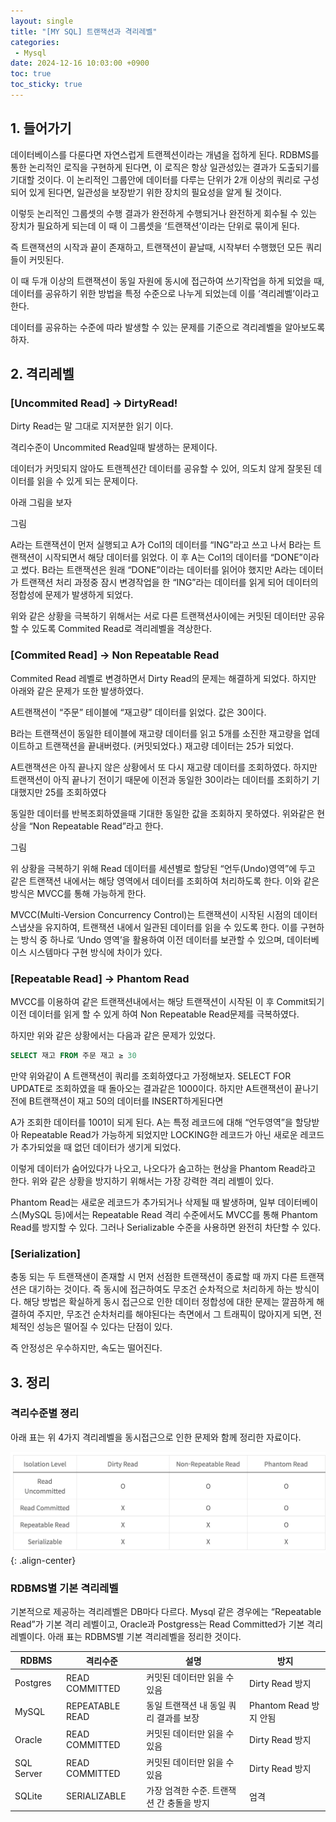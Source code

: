```yaml
---
layout: single
title: "[MY SQL] 트랜잭션과 격리레벨"
categories: 
 - Mysql
date: 2024-12-16 10:03:00 +0900
toc: true
toc_sticky: true
---
```

## 1. 들어가기

데이터베이스를 다룬다면 자연스럽게 트랜젝션이라는 개념을 접하게 된다. RDBMS를 통한 논리적인 로직을 구현하게 된다면,  이 로직은 항상 일관성있는 결과가 도출되기를 기대할 것이다. 이 논리적인 그룹안에 데이터를 다루는 단위가 2개 이상의 쿼리로 구성되어 있게 된다면, 일관성을 보장받기 위한 장치의 필요성을 알게 될 것이다. 

이렇듯 논리적인 그룹셋의 수행 결과가 완전하게 수행되거나 완전하게 회수될 수 있는 장치가 필요하게 되는데 이 때 이 그룹셋을 ‘트랜잭션’이라는 단위로 묶이게 된다.

즉 트랜잭션의 시작과 끝이 존재하고, 트랜잭션이 끝날때, 시작부터 수행했던 모든 쿼리들이 커밋된다.

이 때 두개 이상의 트랜잭션이 동일 자원에 동시에 접근하여 쓰기작업을 하게 되었을 때, 데이터를 공유하기 위한 방법을 특정 수준으로 나누게 되었는데 이를 ‘격리레벨’이라고 한다.

데이터를 공유하는 수준에 따라 발생할 수 있는 문제를 기준으로 격리레벨을 알아보도록 하자.

## 2. 격리레벨

### [Uncommited Read] → DirtyRead!

Dirty Read는 말 그대로 지저분한 읽기 이다.

격리수준이 Uncommited Read일때 발생하는 문제이다.

데이터가 커밋되지 않아도 트랜젝션간 데이터를 공유할 수 있어, 의도치 않게 잘못된 데이터를 읽을 수 있게 되는 문제이다. 

아래 그림을 보자

그림

A라는 트랜잭션이 먼저 실행되고 A가 Col1의 데이터를 “ING”라고 쓰고 나서 B라는 트랜잭션이 시작되면서 해당 데이터를 읽었다. 이 후 A는 Col1의 데이터를 “DONE”이라고 썼다. B라는 트랜잭션은 원래 “DONE”이라는 데이터를 읽어야 했지만 A라는 데이터가 트랜잭션 처리 과정중 잠시 변경작업을 한 “ING”라는 데이터를 읽게 되어 데이터의 정합성에 문제가 발생하게 되었다.

위와 같은 상황을 극복하기 위해서는 서로 다른 트랜잭션사이에는 커밋된 데이터만 공유할 수 있도록 Commited Read로 격리레벨을 격상한다.

### [Commited Read] → Non Repeatable Read

Commited Read 레벨로 변경하면서 Dirty Read의 문제는 해결하게 되었다. 하지만 아래와 같은 문제가 또한 발생하였다. 

A트랜잭션이 “주문” 테이블에 “재고량” 데이터를 읽었다. 값은 30이다. 

B라는 트랜잭션이 동일한 테이블에 재고량 데이터를 읽고 5개를 소진한 재고량을 업데이트하고 트랜잭션을 끝내버렸다. (커밋되었다.) 재고량 데이터는 25가 되었다.

A트랜잭션은 아직 끝나지 않은 상황에서 또 다시 재고량 데이터를 조회하였다. 하지만 트랜잭션이 아직 끝나기 전이기 때문에 이전과 동일한 30이라는 데이터를 조회하기 기대했지만 25를 조회하였다 

동일한 데이터를 반복조회하였을때 기대한 동일한 값을 조회하지 못하였다. 위와같은 현상을 “Non Repeatable Read”라고 한다.

그림

위 상황을 극복하기 위해 Read 데이터를 세션별로 할당된 “언두(Undo)영역”에 두고 같은 트랜잭션 내에서는 해당 영역에서 데이터를 조회하여 처리하도록 한다. 이와 같은 방식은 MVCC를 통해 가능하게 한다.

MVCC(Multi-Version Concurrency Control)는 트랜잭션이 시작된 시점의 데이터 스냅샷을 유지하여, 트랜잭션 내에서 일관된 데이터를 읽을 수 있도록 한다. 이를 구현하는 방식 중 하나로 ‘Undo 영역’을 활용하여 이전 데이터를 보관할 수 있으며, 데이터베이스 시스템마다 구현 방식에 차이가 있다.

### [Repeatable Read] → Phantom Read

MVCC를 이용하여 같은 트랜잭션내에서는 해당 트랜잭션이 시작된 이 후 Commit되기 이전 데이터를 읽게 할 수 있게 하여 Non Repeatable Read문제를 극복하였다. 

하지만 위와 같은 상황에서는 다음과 같은 문제가 있었다.

```sql
SELECT 재고 FROM 주문 재고 ≥ 30 
```

만약 위와같이 A 트랜잭션이 쿼리를 조회하였다고 가정해보자. SELECT FOR UPDATE로 조회하였을 때 돌아오는 결과같은 1000이다. 하지만 A트랜잭션이 끝나기 전에 B트랜잭션이 재고 50의 데이터를 INSERT하게된다면 

A가 조회한 데이터를 1001이 되게 된다. A는 특정 레코드에 대해 “언두영역”을 할당받아 Repeatable Read가 가능하게 되었지만 LOCKING한 레코드가 아닌 새로운 레코드가 추가되었을 때 없던 데이터가 생기게 되었다. 

이렇게 데이터가 숨어있다가 나오고, 나오다가 숨고하는 현상을 Phantom Read라고 한다. 위와 같은 상황을 방지하기 위해서는 가장 강력한 격리 레벨이 있다.

Phantom Read는 새로운 레코드가 추가되거나 삭제될 때 발생하며, 일부 데이터베이스(MySQL 등)에서는 Repeatable Read 격리 수준에서도 MVCC를 통해 Phantom Read를 방지할 수 있다. 그러나 Serializable 수준을 사용하면 완전히 차단할 수 있다.

### [Serialization]

충동 되는 두 트랜잭샌이 존재할 시 먼저 선점한 트랜잭션이 종료할 때 까지 다른 트랜잭션은 대기하는 것이다. 즉 동시에 접근하여도 무조건 순차적으로 처리하게 하는 방식이다. 해당 방법은 확실하게 동시 접근으로 인한 데이터 정합성에 대한 문제는 깔끔하게 해결하여 주지만, 무조건 순차처리를 해야된다는 측면에서 그 트래픽이 많아지게 되면, 전체적인 성능은 떨어질 수 있다는 단점이 있다. 

즉 안정성은 우수하지만, 속도는 떨어진다. 

## 3. 정리

### 격리수준별 졍리
아래 표는 위 4가지 격리레벨을 동시접근으로 인한 문제와 함께 정리한 자료이다.


![image-right](/assets/images/post/2024-12-16-mysql-isolation-level/table_iso.png){: .align-center}

### RDBMS별 기본 격리레벨
기본적으로 제공하는 격리레벨은 DB마다 다르다. Mysql 같은 경우에는 “Repeatable Read”가 기본 격리 레벨이고, Oracle과 Postgress는 Read Committed가 기본 격리레벨이다. 아래 표는 RDBMS별 기본 격리레벨을 정리한 것이다.

| RDBMS       | 격리수준           | 설명                                          | 방지                  |
|-------------|-------------------|---------------------------------------------|----------------------|
| Postgres    | READ COMMITTED    | 커밋된 데이터만 읽을 수 있음                  | Dirty Read 방지       |
| MySQL       | REPEATABLE READ   | 동일 트랜잭션 내 동일 쿼리 결과를 보장         | Phantom Read 방지 안됨 |
| Oracle      | READ COMMITTED    | 커밋된 데이터만 읽을 수 있음                  | Dirty Read 방지       |
| SQL Server  | READ COMMITTED    | 커밋된 데이터만 읽을 수 있음                  | Dirty Read 방지       |
| SQLite      | SERIALIZABLE      | 가장 엄격한 수준. 트랜잭션 간 충돌을 방지       | 엄격                  |